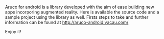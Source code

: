 Aruco for android is a library developed with the aim of ease building new apps incorporing augmented reality. Here is available the source code and a sample project using the library as well. Firsts steps to take and further information can be found at http://aruco-android.vacau.com/

Enjoy it!